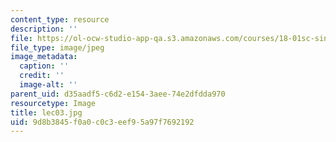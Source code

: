 ```yaml
---
content_type: resource
description: ''
file: https://ol-ocw-studio-app-qa.s3.amazonaws.com/courses/18-01sc-single-variable-calculus-fall-2010/9d8b3845f0a0c0c3eef95a97f7692192_lec03.jpg
file_type: image/jpeg
image_metadata:
  caption: ''
  credit: ''
  image-alt: ''
parent_uid: d35aadf5-c6d2-e154-3aee-74e2dfdda970
resourcetype: Image
title: lec03.jpg
uid: 9d8b3845-f0a0-c0c3-eef9-5a97f7692192
---
```

